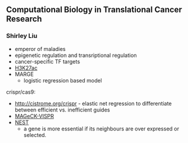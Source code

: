 ## Computational Biology in Translational Cancer Research ##

### Shirley Liu ###

- emperor of maladies
- epigenetic regulation and transriptional regulation
- cancer-specific TF targets
- [H3K27ac](http://www.noncode.org/cgi-bin/hgEncodeVocab?ra=encode%2Fcv.ra&target=%22H3K27ac%22)
- MARGE
    - logistic regression based model

crispr/cas9:
- http://cistrome.org/crispr - elastic net regression to differentiate between efficient vs. inefficient guides
- [MAGeCK-VISPR](https://bitbucket.org/liulab/mageck-vispr)
- [NEST](http://nest.dfci.harvard.edu)
    - a gene is more essential if its neighbours are over expressed or selected.

